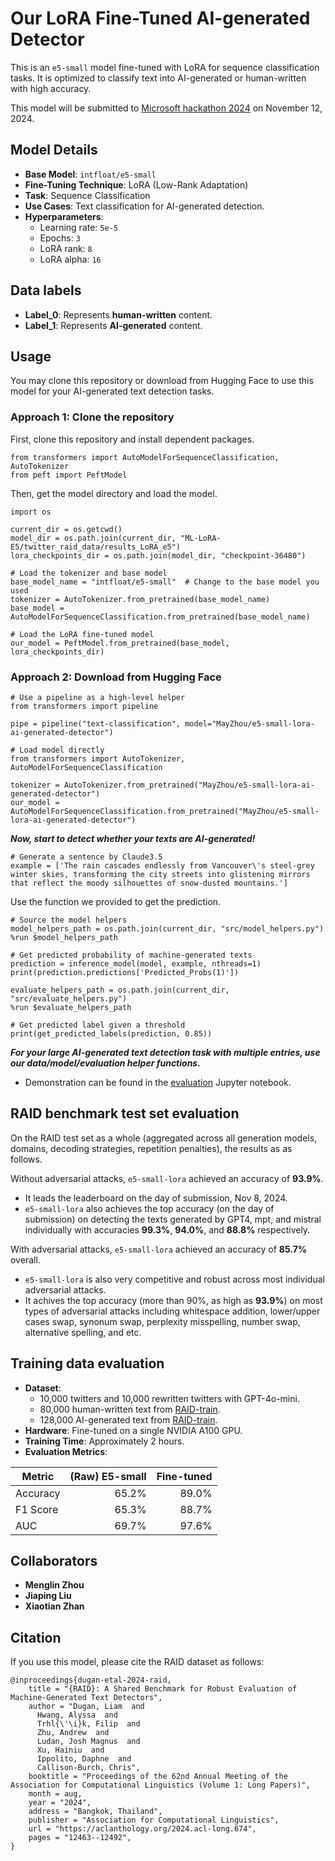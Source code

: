 # Our LoRA Fine-Tuned AI-generated Detector

This is an `e5-small` model fine-tuned with LoRA for sequence classification tasks. It is optimized to classify text into AI-generated or human-written with high accuracy.

This model will be submitted to [Microsoft hackathon 2024](https://microsoftfabric.devpost.com/?ref_content=default&amp;ref_feature=challenge&amp;ref_medium=portfolio) on November 12, 2024.

## Model Details

- **Base Model**: `intfloat/e5-small`
- **Fine-Tuning Technique**: LoRA (Low-Rank Adaptation)
- **Task**: Sequence Classification
- **Use Cases**: Text classification for AI-generated detection.
- **Hyperparameters**: 
   - Learning rate: `5e-5`
   - Epochs: `3`
   - LoRA rank: `8`
   - LoRA alpha: `16`


## Data labels 
- **Label_0**: Represents **human-written** content.
- **Label_1**: Represents **AI-generated** content.


## Usage

You may clone this repository or download from Hugging Face to use this model for your AI-generated text detection tasks.

### Approach 1: Clone the repository

First, clone this repository and install dependent packages.

```{python}
from transformers import AutoModelForSequenceClassification, AutoTokenizer
from peft import PeftModel
```

Then, get the model directory and load the model.
```{python}
import os

current_dir = os.getcwd()
model_dir = os.path.join(current_dir, "ML-LoRA-E5/twitter_raid_data/results_LoRA_e5")
lora_checkpoints_dir = os.path.join(model_dir, "checkpoint-36480")
```

```{python}
# Load the tokenizer and base model
base_model_name = "intfloat/e5-small"  # Change to the base model you used
tokenizer = AutoTokenizer.from_pretrained(base_model_name)
base_model = AutoModelForSequenceClassification.from_pretrained(base_model_name)

# Load the LoRA fine-tuned model
our_model = PeftModel.from_pretrained(base_model, lora_checkpoints_dir)
```

### Approach 2: Download from Hugging Face

```{python}
# Use a pipeline as a high-level helper
from transformers import pipeline

pipe = pipeline("text-classification", model="MayZhou/e5-small-lora-ai-generated-detector")
```

```{python}
# Load model directly
from transformers import AutoTokenizer, AutoModelForSequenceClassification

tokenizer = AutoTokenizer.from_pretrained("MayZhou/e5-small-lora-ai-generated-detector")
our_model = AutoModelForSequenceClassification.from_pretrained("MayZhou/e5-small-lora-ai-generated-detector")
```

***Now, start to detect whether your texts are AI-generated!***

```{python}
# Generate a sentence by Claude3.5
example = ['The rain cascades endlessly from Vancouver\'s steel-grey winter skies, transforming the city streets into glistening mirrors that reflect the moody silhouettes of snow-dusted mountains.']
```

Use the function we provided to get the prediction.
```{python}
# Source the model helpers
model_helpers_path = os.path.join(current_dir, "src/model_helpers.py")
%run $model_helpers_path

# Get predicted probability of machine-generated texts
prediction = inference_model(model, example, nthreads=1)
print(prediction.predictions['Predicted_Probs(1)'])
```

```{python}
evaluate_helpers_path = os.path.join(current_dir, "src/evaluate_helpers.py")
%run $evaluate_helpers_path

# Get predicted label given a threshold
print(get_predicted_labels(prediction, 0.85))
```
***For your large AI-generated text detection task with multiple entries, use our data/model/evaluation helper functions.***
- Demonstration can be found in the [evaluation](evaluation.ipynb) Jupyter notebook. 


## RAID benchmark test set evaluation

On the RAID test set as a whole (aggregated across all generation models, domains, decoding strategies, repetition penalties), the results as as follows.

Without adversarial attacks, `e5-small-lora` achieved an accuracy of **93.9%**. 
- It leads the leaderboard on the day of submission, Nov 8, 2024.
- `e5-small-lora` also achieves the top accuracy (on the day of submission) on detecting the texts generated by GPT4, mpt, and mistral individually with accuracies **99.3%**, **94.0%**, and **88.8%** respectively.

With adversarial attacks, `e5-small-lora` achieved an accuracy of **85.7%** overall.
- `e5-small-lora` is also very competitive and robust across most individual adversarial attacks.
- It achives the top accuracy (more than 90%, as high as **93.9%**) on most types of adversarial attacks including whitespace addition, lower/upper cases swap, synonum swap, perplexity misspelling, number swap, alternative spelling, and etc.

## Training data evaluation

- **Dataset**:
    - 10,000 twitters and 10,000 rewritten twitters with GPT-4o-mini.
    - 80,000 human-written text from [RAID-train](https://github.com/liamdugan/raid).
    - 128,000 AI-generated text from [RAID-train](https://github.com/liamdugan/raid).
- **Hardware**: Fine-tuned on a single NVIDIA A100 GPU.
- **Training Time**: Approximately 2 hours.
- **Evaluation Metrics**:

| Metric | (Raw) E5-small | Fine-tuned |
|--------|---------------:|-----------:|
|Accuracy| 65.2%          | 89.0%      |
|F1 Score| 65.3%          | 88.7%      |
| AUC    | 69.7%          | 97.6%      |

## Collaborators

- **Menglin Zhou**
- **Jiaping Liu**
- **Xiaotian Zhan**


## Citation

If you use this model, please cite the RAID dataset as follows:
```
@inproceedings{dugan-etal-2024-raid,
    title = "{RAID}: A Shared Benchmark for Robust Evaluation of Machine-Generated Text Detectors",
    author = "Dugan, Liam  and
      Hwang, Alyssa  and
      Trhl{\'\i}k, Filip  and
      Zhu, Andrew  and
      Ludan, Josh Magnus  and
      Xu, Hainiu  and
      Ippolito, Daphne  and
      Callison-Burch, Chris",
    booktitle = "Proceedings of the 62nd Annual Meeting of the Association for Computational Linguistics (Volume 1: Long Papers)",
    month = aug,
    year = "2024",
    address = "Bangkok, Thailand",
    publisher = "Association for Computational Linguistics",
    url = "https://aclanthology.org/2024.acl-long.674",
    pages = "12463--12492",
}
